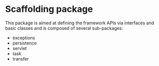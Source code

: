 # Scaffolding package
This package is aimed at defining the framework APIs via interfaces and basic classes and is composed of several sub-packages:

- exceptions
- persistence
- servlet
- task
- transfer
